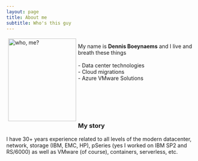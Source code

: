 ```yaml
---
layout: page
title: About me
subtitle: Who's this guy
---
```

 <style type="text/css">
    img {
      margin: 5px;
      border: 10px;
      float: left;
    }
</style>

<div class="square">
    <div>
      <img src="/AVSblog/assets/img/IMG_9409.jpg" alt="who, me?" width="180" height="220">
    </div>
    <p>
    <br>My name is <b>Dennis Boeynaems</b> and I live and breath these things <br>
    <br> 
    - Data center technologies <br>  
    - Cloud migrations<br>
    - Azure VMware Solutions<br>
    <br>
    <br>
    <br>
    <br>
    <br>
    </p> 
</div>









### My story

I have 30+ years experience related to all levels of the modern datacenter, network, storage (IBM, EMC, HP), pSeries (yes I worked on IBM SP2 and RS/6000) as well as VMware (of course), containers, serverless, etc.
